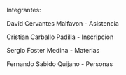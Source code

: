 Integrantes:





David Cervantes Malfavon - Asistencia

Cristian Carballo Padilla - Inscripcion

Sergio Foster Medina - Materias

Fernando Sabido Quijano - Personas
